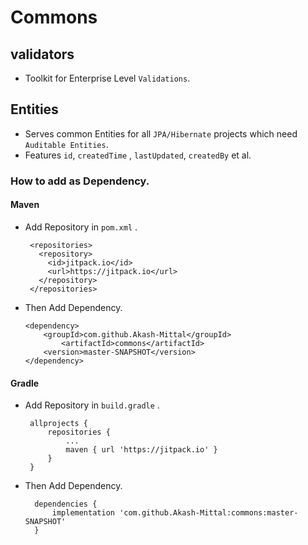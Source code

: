 # Commons

## validators

* Toolkit for Enterprise Level `Validations`.

## Entities

* Serves common Entities for all `JPA/Hibernate` projects which need `Auditable Entities`.
* Features `id`, `createdTime` , `lastUpdated`, `createdBy` et al.

### How to add as Dependency.

#### Maven
    
 * Add Repository in `pom.xml` .
    
        <repositories>
          <repository>
            <id>jitpack.io</id>
            <url>https://jitpack.io</url>
          </repository>
        </repositories>

* Then Add Dependency.  

      <dependency>
          <groupId>com.github.Akash-Mittal</groupId>
              <artifactId>commons</artifactId>
          <version>master-SNAPSHOT</version>
      </dependency>

	  
#### Gradle

 * Add Repository in `build.gradle` .
    
		allprojects {
			repositories {
				...
				maven { url 'https://jitpack.io' }
			}
		}

* Then Add Dependency.  

		dependencies {
			implementation 'com.github.Akash-Mittal:commons:master-SNAPSHOT'
		}

